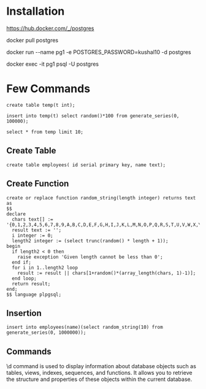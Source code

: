 # Installation

https://hub.docker.com/_/postgres

docker pull postgres

docker run --name pg1 -e POSTGRES_PASSWORD=kushal10 -d postgres

docker exec -it pg1 psql -U postgres

# Few Commands

```
create table temp(t int);

insert into temp(t) select random()*100 from generate_series(0, 100000);

select * from temp limit 10;
```

## Create Table

```
create table employees( id serial primary key, name text);
```

## Create Function
```
create or replace function random_string(length integer) returns text as 
$$
declare
  chars text[] := '{0,1,2,3,4,5,6,7,8,9,A,B,C,D,E,F,G,H,I,J,K,L,M,N,O,P,Q,R,S,T,U,V,W,X,Y,Z,a,b,c,d,e,f,g,h,i,j,k,l,m,n,o,p,q,r,s,t,u,v,w,x,y,z}';
  result text := '';
  i integer := 0;
  length2 integer := (select trunc(random() * length + 1));
begin
  if length2 < 0 then
    raise exception 'Given length cannot be less than 0';
  end if;
  for i in 1..length2 loop
    result := result || chars[1+random()*(array_length(chars, 1)-1)];
  end loop;
  return result;
end;
$$ language plpgsql;
```

## Insertion

```
insert into employees(name)(select random_string(10) from generate_series(0, 1000000));
```

## Commands

\d command is used to display information about database objects such as tables, views, indexes, sequences, and functions. It allows you to retrieve the structure and properties of these objects within the current database.